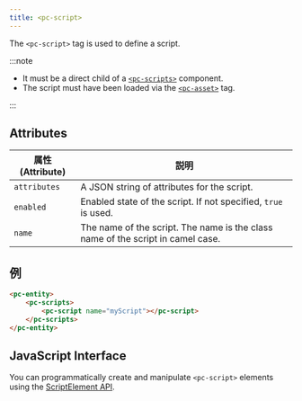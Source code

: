 ```yaml
---
title: <pc-script>
---
```


The `<pc-script>` tag is used to define a script.

:::note

* It must be a direct child of a [`<pc-scripts>`](pc-scripts.md) component.
* The script must have been loaded via the [`<pc-asset>`](pc-asset.md) tag.

:::

## Attributes

| 属性 (Attribute) | 説明 |
| --- | --- |
| `attributes` | A JSON string of attributes for the script. |
| `enabled` | Enabled state of the script. If not specified, `true` is used. |
| `name` | The name of the script. The name is the class name of the script in camel case. |

## 例

```html
<pc-entity>
    <pc-scripts>
        <pc-script name="myScript"></pc-script>
    </pc-scripts>
</pc-entity>
```

## JavaScript Interface

You can programmatically create and manipulate `<pc-script>` elements using the [ScriptElement API](https://api.playcanvas.com/classes/EngineWebComponents.ScriptElement.html).
